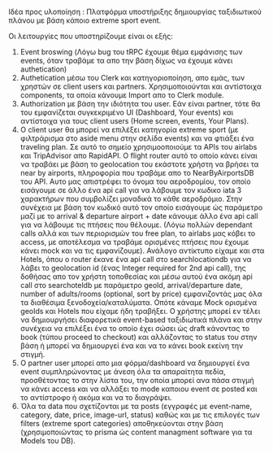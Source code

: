 Ιδέα προς υλοποίηση : Πλατφόρμα υποστήριξης δημιουργίας ταξιδιωτικού πλάνου με βάση κάποιο extreme sport event.

Οι λειτουργίες που υποστηρίζουμε είναι οι εξής:

1. Event broswing (Λόγω bug του tRPC έχουμε θέμα εμφάνισης των events, όταν τραβάμε τα απο την βάση δίχως να έχουμε κάνει authetication)
2. Authetication μέσω του Clerk και κατηγοριοποίηση, απο εμάς, των χρηστών σε client users και partners. Χρησιμοποιούνται και αντίστοιχα components, τα οποία κάνουμε Import απο το Clerk module.
3. Authorization με βάση την ιδιότητα του user. Εάν είναι partner, τότε θα του εμφανίζεται συγκεκριμένο UI (Dashboard, Your events) και αντίστοιχα για τους client users (Home screen, events, Your Plans).
4. O client user θα μπορεί να επιλέξει κατηγορία extreme sport (με φιλτράρισμα στο aside menu στην σελίδα events) και να φτιάξει ένα traveling plan. Σε αυτό το σημείο χρησιμοοποιούμε τα APIs του airlabs και TripAdvisor απο RapidAPI. O flight router αυτό το οποίο κάνει είναι να τραβάει με βάση το geolocation του εκάστοτε χρήστη να βρήσει τα near by airports, πληροφορία που τραβάμε απο το NearByAirportsDB του API. Αυτο μας απιστρέφει το όνομα του αεροδρομίου, τον οποίο εισάγουμε σε άλλο ένα api call για να λάβουμε τον κωδικο iata 3 χαρακτήρων που συμβολίζει μοναδικά το κάθε αεροδρόμιο. Στην συνέχεια με βάση τον κωδικό αυτό τον οποίο εισάγουμε ώς παράμετρο μαζί με το arrival & departure airport + date κάνουμε άλλο ένα api call για να λάβουμε τις πτήσεις που θέλουμε. (Λόγω πολλών dependant calls αλλά και των περιορισμών του free plan, το airlabs μας κόβει το access, με αποτέλεσμα να τραβάμε ορισμένες πτήσεις που έχουμε κάνει mock και να τις εμφανίζουμε). Ανάλογο αντίκτυπο είχαμε και στα Hotels, όπου ο router έκανε ένα api call στο searchlocationdb για να λάβει το geolocation id (ένας Integer required for 2nd api call), της δοθήσας απο τον χρήστη τοποθεσίας και μέσω αυτού ένα ακόμη api call στο searchoteldb με παράμετρο geoId, arrival/departure date, number of adults/rooms (optional, sort by price) εμφανιζοντάς μας όλα τα διαθέσιμα ξενοδοχεία/καταλύματα. Οπότε κάναμε Mock ορισμένα geoIds και Hotels που είχαμε ήδη τραβήξει. Ο χρήστης μπορεί εν τέλει να δημιουργήσει διαφορετικά event-based ταξιδιωτικά πλάνα και στην συνέχεια να επιλέξει ένα το οποίο έχει σώσει ώς draft κάνοντας το book (τύπου proceed to checkout) και αλλάζοντας το status του στην βάση ή μπορεί να δημιουργεί ένα και να το κάνει book εκείνη την στιγμή.
5. Ο partner user μπορεί απο μια φόρμα/dashboard να δημιουργεί ένα event συμπληρώνοντας με άνεση όλα τα απαραίτητα πεδία, προσθέτοντας το στην λίστα του, την οποία μπορεί ανα πάσα στιγμή να κάνει access και να αλλάξει το mode καποιου event σε posted και το αντίστροφο ή ακόμα και να το διαγράψει.
6. Όλα τα data που σχετίζονται με τα posts (εγγραφές με event-name, category, date, price, image-url, status) καθώς και με τις επιλογές των filters (extreme sport categories) αποθηκεύονται στην βάση (χρησιμοποιώντας το prisma ώς content managment software για τα Models του DB).
